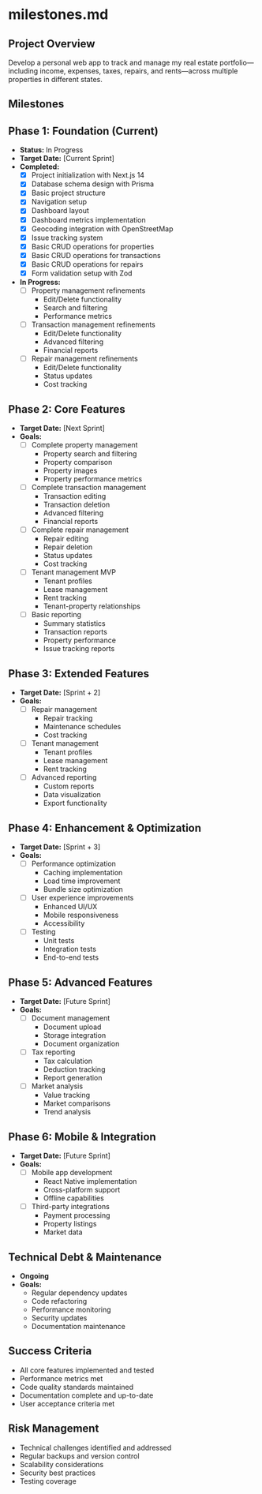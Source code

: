 <!-- File: /docs/milestones.md -->
# milestones.md

## Project Overview
Develop a personal web app to track and manage my real estate portfolio—including income, expenses, taxes, repairs, and rents—across multiple properties in different states.

## Milestones

## Phase 1: Foundation (Current)
- **Status:** In Progress
- **Target Date:** [Current Sprint]
- **Completed:**
  - [x] Project initialization with Next.js 14
  - [x] Database schema design with Prisma
  - [x] Basic project structure
  - [x] Navigation setup
  - [x] Dashboard layout
  - [x] Dashboard metrics implementation
  - [x] Geocoding integration with OpenStreetMap
  - [x] Issue tracking system
  - [x] Basic CRUD operations for properties
  - [x] Basic CRUD operations for transactions
  - [x] Basic CRUD operations for repairs
  - [x] Form validation setup with Zod
- **In Progress:**
  - [ ] Property management refinements
    - Edit/Delete functionality
    - Search and filtering
    - Performance metrics
  - [ ] Transaction management refinements
    - Edit/Delete functionality
    - Advanced filtering
    - Financial reports
  - [ ] Repair management refinements
    - Edit/Delete functionality
    - Status updates
    - Cost tracking

## Phase 2: Core Features
- **Target Date:** [Next Sprint]
- **Goals:**
  - [ ] Complete property management
    - Property search and filtering
    - Property comparison
    - Property images
    - Property performance metrics
  - [ ] Complete transaction management
    - Transaction editing
    - Transaction deletion
    - Advanced filtering
    - Financial reports
  - [ ] Complete repair management
    - Repair editing
    - Repair deletion
    - Status updates
    - Cost tracking
  - [ ] Tenant management MVP
    - Tenant profiles
    - Lease management
    - Rent tracking
    - Tenant-property relationships
  - [ ] Basic reporting
    - Summary statistics
    - Transaction reports
    - Property performance
    - Issue tracking reports

## Phase 3: Extended Features
- **Target Date:** [Sprint + 2]
- **Goals:**
  - [ ] Repair management
    - Repair tracking
    - Maintenance schedules
    - Cost tracking
  - [ ] Tenant management
    - Tenant profiles
    - Lease management
    - Rent tracking
  - [ ] Advanced reporting
    - Custom reports
    - Data visualization
    - Export functionality

## Phase 4: Enhancement & Optimization
- **Target Date:** [Sprint + 3]
- **Goals:**
  - [ ] Performance optimization
    - Caching implementation
    - Load time improvement
    - Bundle size optimization
  - [ ] User experience improvements
    - Enhanced UI/UX
    - Mobile responsiveness
    - Accessibility
  - [ ] Testing
    - Unit tests
    - Integration tests
    - End-to-end tests

## Phase 5: Advanced Features
- **Target Date:** [Future Sprint]
- **Goals:**
  - [ ] Document management
    - Document upload
    - Storage integration
    - Document organization
  - [ ] Tax reporting
    - Tax calculation
    - Deduction tracking
    - Report generation
  - [ ] Market analysis
    - Value tracking
    - Market comparisons
    - Trend analysis

## Phase 6: Mobile & Integration
- **Target Date:** [Future Sprint]
- **Goals:**
  - [ ] Mobile app development
    - React Native implementation
    - Cross-platform support
    - Offline capabilities
  - [ ] Third-party integrations
    - Payment processing
    - Property listings
    - Market data

## Technical Debt & Maintenance
- **Ongoing**
- **Goals:**
  - Regular dependency updates
  - Code refactoring
  - Performance monitoring
  - Security updates
  - Documentation maintenance

## Success Criteria
- All core features implemented and tested
- Performance metrics met
- Code quality standards maintained
- Documentation complete and up-to-date
- User acceptance criteria met

## Risk Management
- Technical challenges identified and addressed
- Regular backups and version control
- Scalability considerations
- Security best practices
- Testing coverage